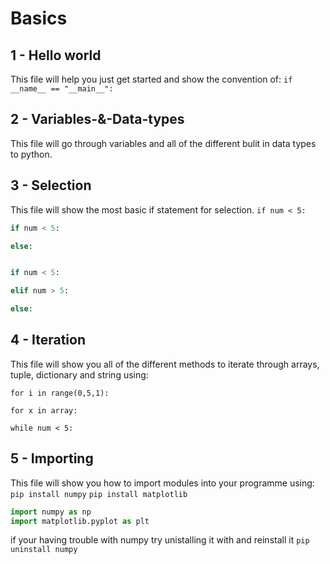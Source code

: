 # Basics

## 1 - Hello world

This file will help you just get started and show the convention of:
`if __name__ == "__main__":`

## 2 - Variables-&-Data-types

This file will go through variables and all of the different bulit in data types to python.

## 3 - Selection

This file will show the most basic if statement for selection.
`if num < 5:`

```python
if num < 5:

else:
```

```python

if num < 5:

elif num > 5:

else:
```

## 4 - Iteration

This file will show you all of the different methods to iterate through arrays, tuple, dictionary and string using:

`for i in range(0,5,1):`

`for x in array:`

`while num < 5:`

## 5 - Importing

This file will show you how to import modules into your programme using:
`pip install numpy`
`pip install matplotlib`

```python
import numpy as np
import matplotlib.pyplot as plt
```

if your having trouble with numpy try unistalling it with and reinstall it
`pip uninstall numpy`
